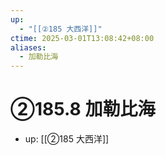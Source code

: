 ```yaml
---
up:
  - "[[②185 大西洋]]"
ctime: 2025-03-01T13:08:42+08:00
aliases:
  - 加勒比海
---
```


# ②185.8 加勒比海

- up: [[②185 大西洋]]
